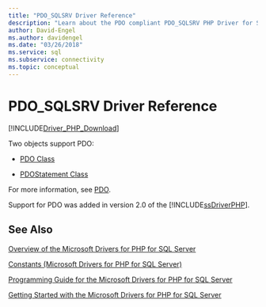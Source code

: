 ```yaml
---
title: "PDO_SQLSRV Driver Reference"
description: "Learn about the PDO compliant PDO_SQLSRV PHP Driver for SQL Server and the objects that support it."
author: David-Engel
ms.author: davidengel
ms.date: "03/26/2018"
ms.service: sql
ms.subservice: connectivity
ms.topic: conceptual
---
```

# PDO_SQLSRV Driver Reference
[!INCLUDE[Driver_PHP_Download](../../includes/driver_php_download.md)]

Two objects support PDO:  
  
-   [PDO Class](../../connect/php/pdo-class.md)  
  
-   [PDOStatement Class](../../connect/php/pdostatement-class.md)  
  
For more information, see [PDO](https://php.net/manual/book.pdo.php).  
  
Support for PDO was added in version 2.0 of the [!INCLUDE[ssDriverPHP](../../includes/ssdriverphp_md.md)].  
  
## See Also  
[Overview of the Microsoft Drivers for PHP for SQL Server](../../connect/php/overview-of-the-php-sql-driver.md)

[Constants &#40;Microsoft Drivers for PHP for SQL Server&#41;](../../connect/php/constants-microsoft-drivers-for-php-for-sql-server.md)

[Programming Guide for the Microsoft Drivers for PHP for SQL Server](../../connect/php/programming-guide-for-php-sql-driver.md)

[Getting Started with the Microsoft Drivers for PHP for SQL Server](../../connect/php/getting-started-with-the-php-sql-driver.md)

